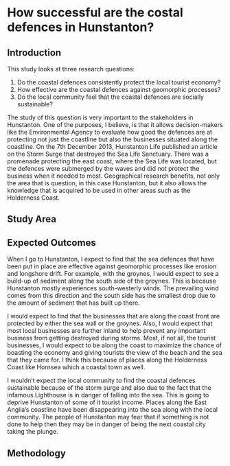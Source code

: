 # How successful are the costal defences in Hunstanton?

## Introduction
This study looks at three research questions:
  1.  Do the coastal defences consistently protect the local tourist economy?
  2.	How effective are the coastal defences against geomorphic processes?
  3.	Do the local community feel that the coastal defences are socially sustainable?
  
The study of this question is very important to the stakeholders in Hunstanton. One of the purposes, I believe, is that it allows decision-makers like the Environmental Agency to evaluate how good the defences are at protecting not just the coastline but also the businesses situated along the coastline. On the 7th December 2013, Hunstanton Life published an article on the Storm Surge that destroyed the Sea Life Sanctuary. There was a promenade protecting the east coast, where the Sea Life was located, but the defences were submerged by the waves and did not protect the business when it needed to most. Geographical research benefits, not only the area that is question, in this case Hunstanton, but it also allows the knowledge that is acquired to be used in other areas such as the Holderness Coast.

## Study Area


## Expected Outcomes
When I go to Hunstanton, I expect to find that the sea defences that have been put in place are effective against geomorphic processes like erosion and longshore drift. For example, with the groynes, I would expect to see a build-up of sediment along the south side of the groynes. This is because Hunstanton mostly experiences south-westerly winds. The prevailing wind comes from this direction and the south side has the smallest drop due to the amount of sediment that has built up there. 

I would expect to find that the businesses that are along the coast front are protected by either the sea wall or the groynes. Also, I would expect that most local businesses are further inland to help prevent any important business from getting destroyed during storms. Most, if not all, the tourist businesses, I would expect to be along the coast to maximize the chance of boasting the economy and giving tourists the view of the beach and the sea that they came for. I think this because of places along the Holderness Coast like Hornsea which a coastal town as well. 

I wouldn’t expect the local community to find the coastal defences sustainable because of the storm surge and also due to the fact that the infamous Lighthouse is in danger of falling into the sea. This is going to deprive Hunstanton of some of it tourist income. Places along the East Anglia’s coastline have been disappearing into the sea along with the local community. The people of Hunstanton may fear that if something is not done to help then they may be in danger of being the next coastal city taking the plunge. 


## Methodology

